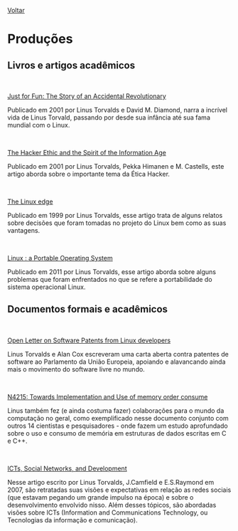 [Voltar](intro.md)

# Produções

## Livros e artigos acadêmicos
<br>

[Just for Fun: The Story of an Accidental Revolutionary](https://www.semanticscholar.org/paper/Just-for-Fun%3A-The-Story-of-an-Accidental-Torvalds-Diamond/01c378d4939f4e17e2da51219904437fe2d13b11) 
<br>
<p>Publicado em 2001 por Linus Torvalds e David M. Diamond, narra a incrível vida de Linus Torvald, passando por desde sua infância até sua fama mundial com o Linux.</p>

<br>

[The Hacker Ethic and the Spirit of the Information Age](https://www.semanticscholar.org/paper/The-Hacker-Ethic-and-the-Spirit-of-the-Information-Himanen-Castells/7c3c2606bad3cddbbda4b7b87636fb6f2669c4a5) <br>
<p>Publicado em 2001 por Linus Torvalds, Pekka Himanen e M. Castells, este artigo aborda sobre o importante tema da Ética Hacker.</p>

<br>

[The Linux edge](https://www.semanticscholar.org/paper/The-Linux-edge-Torvalds/23faa97becb1c6bb40cf6ffbce17c88d3a7d5bd1) <br>
<p>Publicado em 1999 por Linus Torvalds, esse artigo trata de alguns relatos sobre decisões que foram tomadas no projeto do Linux bem como as suas vantagens.</p>

<br>

[Linux : a Portable Operating System](https://www.semanticscholar.org/paper/Linux-%3A-a-Portable-Operating-System-Torvalds/cd448a63a9a79e9b6c4ddfd5affcbacf0ebbe1f5) 
<br>
<p>Publicado em 2011 por Linus Torvalds, esse artigo aborda sobre alguns problemas que foram enfrentados no que se refere a portabilidade do sistema operacional Linux.</p>

## Documentos formais e acadêmicos 
<br>

[Open Letter on Software Patents from Linux developers](https://www.semanticscholar.org/paper/Open-Letter-on-Software-Patents-from-Linux-Torvalds-Cox/2d372fa1138634d65f3844335f7d41bac2d56df4)
<p>Linus Torvalds e Alan Cox escreveram uma carta aberta contra patentes de software ao Parlamento da União Europeia, apoiando e alavancando ainda mais o movimento do software livre no mundo.</p>

<br>

[N4215: Towards Implementation and Use of memory order consume](https://www.semanticscholar.org/paper/N4215%3A-Towards-Implementation-and-Use-of-memory-Boehm-Nelson/6ff5c302da9fefc19273265e9c18df16495fcabd)
<p>Linus também fez (e ainda costuma fazer) colaborações para o mundo da computação no geral, como exemplificado nesse documento conjunto com outros 14 cientistas e pesquisadores - onde fazem um estudo aprofundado sobre o uso e consumo de memória em estruturas de dados escritas em C e C++.</p>

<br>

[ICTs, Social Networks, and Development](https://www.semanticscholar.org/paper/ICTs%2C-Social-Networks%2C-and-Development-Camfield-Torvalds/663e5d2f5b173853650f0a31f8cfbc89b677e5f4)
<p>Nesse artigo escrito por Linus Torvalds, J.Camfield e E.S.Raymond em 2007, são retratadas suas visões e expectativas em relação as redes sociais (que estavam pegando um grande impulso na época) e sobre o desenvolvimento envolvido nisso. Além desses tópicos, são abordadas visões sobre ICTs (Information and Communications Technology, ou Tecnologias da informação e comunicação).</p>
